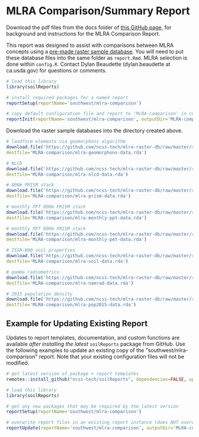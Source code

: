 # MLRA Comparison/Summary Report

Download the pdf files from the docs folder of [this GitHub page](https://github.com/ncss-tech/soilReports/tree/master/docs), for background and instructions for the MLRA Comparison Report.

This report was designed to assist with comparisons between MLRA concepts using a [pre-made raster sample database](https://github.com/ncss-tech/mlra-raster-db). You will need to put these database files into the same folder as `report.Rmd`. MLRA selection is done within `config.R`. Contact Dylan Beaudette (dylan.beaudette at ca.usda.gov) for questions or comments.

```r
# load this library
library(soilReports)

# install required packages for a named report
reportSetup(reportName='southwest/mlra-comparison')

# copy default configuration file and report to 'MLRA-comparison' in current working directory
reportInit(reportName='southwest/mlra-comparison', outputDir='MLRA-comparison')
```

Download the raster sample databases into the directory created above.
```r
# landform elements via geomorphons algorithm
download.file('https://github.com/ncss-tech/mlra-raster-db/raw/master/rda-files/mlra-geomorphons-data.rda', 
destfile='MLRA-comparison/mlra-geomorphons-data.rda')

# NLCD
download.file('https://github.com/ncss-tech/mlra-raster-db/raw/master/rda-files/mlra-nlcd-data.rda', 
destfile='MLRA-comparison/mlra-nlcd-data.rda')

# 800m PRISM stack
download.file('https://github.com/ncss-tech/mlra-raster-db/raw/master/rda-files/mlra-prism-data.rda', 
destfile='MLRA-comparison/mlra-prism-data.rda')

# monthly PPT 800m PRISM stack
download.file('https://github.com/ncss-tech/mlra-raster-db/raw/master/rda-files/mlra-monthly-ppt-data.rda', 
destfile='MLRA-comparison/mlra-monthly-ppt-data.rda')

# monthly PET 800m PRISM stack
download.file('https://github.com/ncss-tech/mlra-raster-db/raw/master/rda-files/mlra-monthly-pet-data.rda', 
destfile='MLRA-comparison/mlra-monthly-pet-data.rda')

# ISSR-800 soil properties
download.file('https://github.com/ncss-tech/mlra-raster-db/raw/master/rda-files/mlra-soil-data.rda', 
destfile='MLRA-comparison/mlra-soil-data.rda')

# gamma radiometrics
download.file('https://github.com/ncss-tech/mlra-raster-db/raw/master/rda-files/mlra-namrad-data.rda', 
destfile='MLRA-comparison/mlra-namrad-data.rda')

# 2015 population density
download.file('https://github.com/ncss-tech/mlra-raster-db/raw/master/rda-files/mlra-pop2015-data.rda', 
destfile='MLRA-comparison/mlra-pop2015-data.rda')
```

## Example for Updating Existing Report
Updates to report templates, documentation, and custom functions are available *after installing the latest* `soilReports` package from GitHub. Use the following examples to update an existing copy of the "southwest/mlra-comparison" report. Note that your existing configuration files will not be modified.


```r
# get latest version of package + report templates
remotes::install_github("ncss-tech/soilReports", dependencies=FALSE, upgrade_dependencies=FALSE)

# load this library
library(soilReports)

# get any new packages that may be required by the latest version
reportSetup(reportName='southwest/mlra-comparison')

# overwrite report files in an existing report instance (does NOT overwrite config.R files)
reportUpdate(reportName='southwest/mlra-comparison', outputDir='MLRA-comparison')
```
